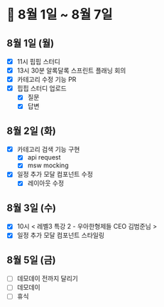# 🐯 8월 1일 ~ 8월 7일

## 8월 1일 (월)

- [x] 11시 핍핍 스터디
- [x] 13시 30분 알록달록 스프린트 플래닝 회의
- [x] 카테고리 수정 기능 PR
- [x] 핍핍 스터디 업로드
  - [x] 질문
  - [x] 답변

## 8월 2일 (화)

- [x] 카테고리 검색 기능 구현
  - [x] api request
  - [x] msw mocking
- [x] 일정 추가 모달 컴포넌트 수정
  - [x] 레이아웃 수정

## 8월 3일 (수)

- [x] 10시 < 레벨3 특강 2 - 우아한형제들 CEO 김범준님 >
- [x] 일정 추가 모달 컴포넌트 스타일링

## 8월 5일 (금)

- [ ] 데모데이 전까지 달리기
- [ ] 데모데이
- [ ] 휴식
